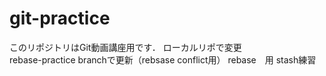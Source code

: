 # git-practice
このリポジトリはGit動画講座用です．
ローカルリポで変更  
rebase-practice branchで更新（rebsase conflict用） 
rebase　用
stash練習
